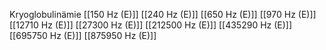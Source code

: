 Kryoglobulinämie
[[150 Hz (E)]]
[[240 Hz (E)]]
[[650 Hz (E)]]
[[970 Hz (E)]]
[[12710 Hz (E)]]
[[27300 Hz (E)]]
[[212500 Hz (E)]]
[[435290 Hz (E)]]
[[695750 Hz (E)]]
[[875950 Hz (E)]]